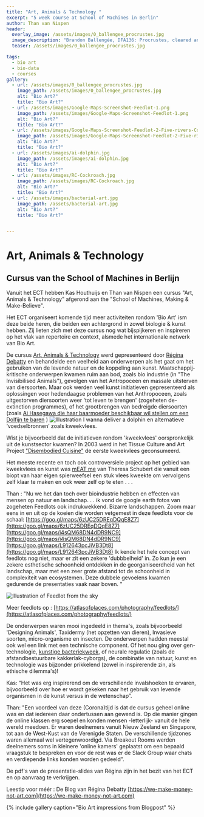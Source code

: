 ```yaml
---
title: "Art, Animals & Technology "
excerpt: "5 week course at School of Machines in Berlin"
author: Than van Nispen
header:
  overlay_image: /assets/images/0_ballengee_procrustes.jpg
  image_description: "Brandon Ballengée, DFA136: Procrustes, cleared and stained Pacific tree frog collected in Aptos, California in scientific collaboration with Stanley K. Sessions (from the series Malamp Reliquaries), 2013"
  teaser: /assets/images/0_ballengee_procrustes.jpg

tags:
  - bio art
  - bio-data
  - courses
gallery:
  - url: /assets/images/0_ballengee_procrustes.jpg
    image_path: /assets/images/0_ballengee_procrustes.jpg
    alt: "Bio Art?"
    title: "Bio Art?"
  - url: /assets/images/Google-Maps-Screenshot-Feedlot-1.png
    image_path: /assets/images/Google-Maps-Screenshot-Feedlot-1.png
    alt: "Bio Art?"
    title: "Bio Art?"
  - url: /assets/images/Google-Maps-Screenshot-Feedlot-2-Five-rivers-Coronado.png
    image_path: /assets/images/Google-Maps-Screenshot-Feedlot-2-Five-rivers-Coronado.png
    alt: "Bio Art?"
    title: "Bio Art?"
  - url: /assets/images/ai-dolphin.jpg
    image_path: /assets/images/ai-dolphin.jpg
    alt: "Bio Art?"
    title: "Bio Art?"
  - url: /assets/images/RC-Cockroach.jpg
    image_path: /assets/images/RC-Cockroach.jpg
    alt: "Bio Art?"
    title: "Bio Art?"
  - url: /assets/images/bacterial-art.jpg
    image_path: /assets/bacterial-art.jpg
    alt: "Bio Art?"
    title: "Bio Art?"


---
```



# Art, Animals & Technology

## Cursus van the School of Machines in Berlijn

Vanuit het ECT hebben Kas Houthuijs en Than van Nispen een cursus "Art, Animals & Technology" afgerond aan the "School of Machines, Making & Make-Believe".

Het ECT organiseert komende tijd meer activiteiten rondom 'Bio Art' ism deze beide heren, die beiden een achtergrond in zowel biologie & kunst hebben.
Zij lieten zich met deze cursus nog wat bijspijkeren en inspireren op het vlak van repertoire en context, alsmede het internationale netwerk van Bio Art.

De cursus [Art, Animals & Technology](http://schoolofma.org/art-and-animals.html)  werd gepresenteerd door [Régina Debatty](https://we-make-money-not-art.com) en behandelde een veelheid aan onderwerpen als het gaat om het gebruiken van de levende natuur en de koppeling aan kunst.
Maatschappij-kritische onderwerpen kwamen ruim aan bod, zoals bio industrie (in "The Invisibilised Animals"), gevolgen van het Antropoceen en massale uitsterven van diersoorten.
Maar ook werden veel kunst initiatieven gepresenteerd als oplossingen voor hedendaagse problemen van het Anthropoceen, zoals uitgestorven diersoorten weer 'tot leven te brengen' (zogeheten de-extinction programmes), of het grootbrengen van bedreigde diersoorten  (zoals [Ai Hasegawa die haar baarmoeder beschikbaar wil stellen om een Dolfijn te baren](https://aihasegawa.info/i-wanna-deliver-a-dolphin) )
![Illustration I wanna deliver a dolphin](/blog/assets/images/ai-dolphin.jpg)
en alternatieve ‘voedselbronnen’ zoals kweekvlees.


Wist je bijvoorbeeld dat de initiatieven rondom 'kweekvlees' oorspronkelijk uit de kunstsector kwamen?
In 2003 werd in het Tissue Culture and Art Project ["Disembodied Cuisine"](https://lab.anhb.uwa.edu.au/tca/disembodied-cuisine/ ) de eerste kweekvlees geconsumeerd.

Het meeste recente en toch ook controversiele project op het gebied van kweekvlees en kunst was [mEAT me](http://theresaschubert.com/artworks/art/meat-me/#images-videos ) van Theresa Schubert die vanuit een biopt van haar eigen spierweefsel een stuk vlees kweekte om vervolgens zelf klaar te maken en ook weer zelf op te eten . . .

Than : "Nu we het dan toch over bioindustrie hebben en effecten van mensen op natuur en landschap. . . ik vond de google earth fotos van zogeheten Feedlots ook indrukwekkend.
Bizarre landschappen.
Zoom maar eens in en uit op de koeien die worden vetgemest in deze feedlots voor de schaal:
[https://goo.gl/maps/6zUC25DREqDQqE8Z7](https://goo.gl/maps/6zUC25DREqDQqE8Z7)
[https://goo.gl/maps/i4sQM68DN4dDR9NC9](https://goo.gl/maps/i4sQM68DN4dDR9NC9)
[https://goo.gl/maps/L912643pcJiVB3Dt8](https://goo.gl/maps/L912643pcJiVB3Dt8)
Ik kende het hele concept van feedlots nog niet, maar er zit een zekere 'dubbbelheid' in. Zo kun je een zekere esthetische schoonheid ontdekken in de georganiseerdheid van het landschap, maar met een zeer grote afstand tot de schoonheid in complexiteit van ecosystemen. Deze dubbele gevoelens kwamen gedurende de presentaties vaak naar boven. "


![Illustration of Feedlot from the sky](/blog/assets/images/Google-Maps-Screenshot-Feedlot-2-Five-rivers-Coronado.png)

Meer feedlots op : [https://atlasofplaces.com/photography/feedlots/](https://atlasofplaces.com/photography/feedlots/)


De onderwerpen waren mooi ingedeeld in thema's, zoals bijvoorbeeld 'Designing Animals', Taxidermy (het opzetten van dieren), Invasieve soorten, micro-organisme en insecten. De onderwerpen hadden meestal ook wel een link met een technische component. Of het nou ging over gen-technologie, [kunstige bacteriekweek](http://bacterialart.com), of neurale regulatie (zoals de afstandbestuurbare kakkerlak-cyborgs), de combinatie van natuur, kunst en technologie was bijzonder prikkelend (zowel in inspirerende zin, als ethische dilemma's)!



Kas: “Het was erg inspirerend om de verschillende invalshoeken te ervaren, bijvoorbeeld over hoe er wordt gekeken naar het gebruik van levende organismen in de kunst versus in de wetenschap”.

Than: "Een voordeel van deze (Corona)tijd is dat de cursus geheel online was en dat iedereen daar ondertussen aan gewend is. Op die manier gingen de online klassen erg soepel en konden mensen -letterlijk- vanuit de hele wereld meedoen.
Er waren deelnemers vanuit Nieuw Zeeland en Singapore, tot aan de West-Kust van de Verenigde Staten. De verschillende tijdzones waren allemaal wel vertegenwoordigd.
Via Breakout Rooms werden deelnemers soms in kleinere 'online kamers' geplaatst om een bepaald vraagstuk te bespreken en voor de rest was er de Slack Group waar chats en verdiepende links konden worden gedeeld".


De pdf's van de presentatie-slides van Régina zijn in het bezit van het ECT en op aanvraag te verkrijgen.  

Leestip voor méér : De Blog van Régina Debatty [https://we-make-money-not-art.com](https://we-make-money-not-art.com)   


{% include gallery caption="Bio Art impressions from Blogpost" %}
